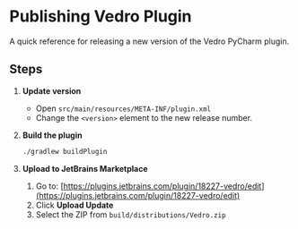 # Publishing Vedro Plugin

A quick reference for releasing a new version of the Vedro PyCharm plugin.

## Steps

1. **Update version**

   * Open `src/main/resources/META-INF/plugin.xml`
   * Change the `<version>` element to the new release number.

2. **Build the plugin**

   ```bash
   ./gradlew buildPlugin
   ```

3. **Upload to JetBrains Marketplace**

   1. Go to: [https://plugins.jetbrains.com/plugin/18227-vedro/edit](https://plugins.jetbrains.com/plugin/18227-vedro/edit)
   2. Click **Upload Update**
   3. Select the ZIP from `build/distributions/Vedro.zip`

